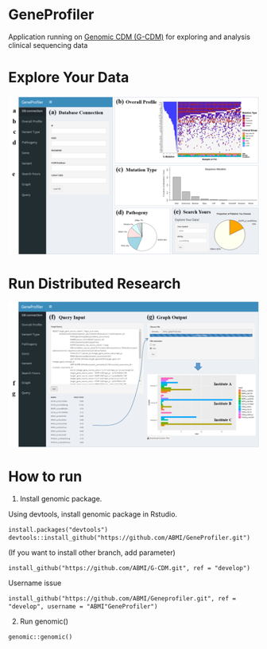 # GeneProfiler
Application running on [Genomic CDM (G-CDM)](https://github.com/ABMI/GeneProfiler/wiki) for exploring and analysis clinical sequencing data

# Explore Your Data
![ERD](Image/exploringData.png)

# Run Distributed Research
![ERD](Image/runDistributeResearch.png)

# How to run

1. Install genomic package.

Using devtools, install genomic package in Rstudio.

```
install.packages("devtools")
devtools::install_github("https://github.com/ABMI/GeneProfiler.git")
```

(If you want to install other branch, add parameter)

```
install_github("https://github.com/ABMI/G-CDM.git", ref = "develop")
```

Username issue

```
install_github("https://github.com/ABMI/Geneprofiler.git", ref = "develop", username = "ABMI"GeneProfiler")
```

2. Run genomic()

```
genomic::genomic()
```
